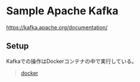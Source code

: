 # Sample Apache Kafka

https://kafka.apache.org/documentation/

## Setup

Kafkaでの操作はDockerコンテナの中で実行している。
> [docker](docker.md)
